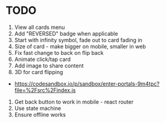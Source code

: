 # TODO

1. View all cards menu
1. Add "REVERSED" badge when applicable
1. Start with infinity symbol, fade out to card fading in
1. Size of card - make bigger on mobile, smaller in web
1. Fix fast change to back on flip back
1. Animate click/tap card
1. Add image to share content
1. 3D for card flipping
  - https://codesandbox.io/p/sandbox/enter-portals-9m4tpc?file=%2Fsrc%2Findex.js
1. Get back button to work in mobile - react router
1. Use state machine
1. Ensure offline works